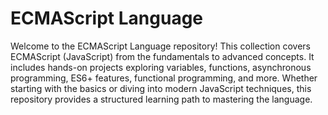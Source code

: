 # ECMAScript Language

Welcome to the ECMAScript Language repository! This collection covers ECMAScript (JavaScript) from the fundamentals to
advanced concepts. It includes hands-on projects exploring variables, functions, asynchronous programming, ES6+
features, functional programming, and more. Whether starting with the basics or diving into modern JavaScript
techniques, this repository provides a structured learning path to mastering the language.